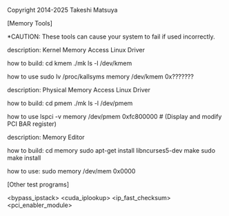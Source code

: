Copyright 2014-2025 Takeshi Matsuya


[Memory Tools]

*CAUTION: These tools can cause your system to fail if used incorrectly.

 <kmem>
   description:
     Kernel Memory Access Linux Driver

   how to build: 
     cd kmem
     ./mk
     ls -l /dev/kmem

   how to use
     sudo lv /proc/kallsyms 
     memory /dev/kmem 0x???????


 <pmem>
   description:
     Physical Memory Access Linux Driver

   how to build: 
     cd pmem
     ./mk
     ls -l /dev/pmem

   how to use
     lspci -v
     memory /dev/pmem 0xfc800000    # (Display and modify PCI BAR register)


 <memory>
   description:
     Memory Editor

   how to build: 
     cd memory
     sudo apt-get install libncurses5-dev
     make
     sudo make install

   how to use: 
     sudo memory /dev/mem 0x0000



[Other test programs]

 <bypass_ipstack>
 <crc32>
 <cuda_iplookup>
 <ip_fast_checksum>
 <ipsum>
 <membench>
 <mmap>
 <mtrr>
 <pci_enabler_module>
 <player575>
 <rdtsc>
